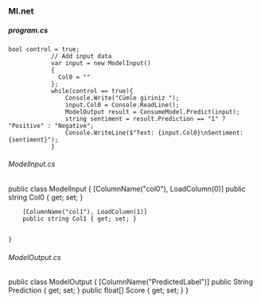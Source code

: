 ### Ml.net
##### program.cs
    bool control = true;
                // Add input data
                var input = new ModelInput()
                {
                  Col0 = ""
                };
                while(control == true){
                    Console.Write("Cümle giriniz ");  
                    input.Col0 = Console.ReadLine();
                    ModelOutput result = ConsumeModel.Predict(input);
                    string sentiment = result.Prediction == "1" ? "Positive" : "Negative";
                    Console.WriteLine($"Text: {input.Col0}\nSentiment: {sentiment}");
                }
###### ModelInput.cs
  public class ModelInput
    {
        [ColumnName("col0"), LoadColumn(0)]
        public string Col0 { get; set; }


        [ColumnName("col1"), LoadColumn(1)]
        public string Col1 { get; set; }


    }
###### ModelOutput.cs
 public class ModelOutput
    {
        [ColumnName("PredictedLabel")]
        public String Prediction { get; set; }
        public float[] Score { get; set; }
    }



